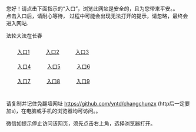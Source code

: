 您好！请点击下面指示的“入口”，浏览此网站是安全的，且为您带来平安。。 <br/>
点击入口后，请耐心等待， 过程中可能会出现无法打开的提示，请忽略，最终会进入网站. </br>

法轮大法在长春<br/>
<div style="padding:10px"><a style="margin:20px" target="_blank" href="https://d3b2671lrjcge4.cloudfront.net/2Qpsp?qhsgo" id="ccLink1" rel="nofollow">入口1</a> <a target="_blank" style="margin:20px" href="https://d2x373vnvandr3.cloudfront.net/2Qpsp?xlkpfdjp" id="ccLink2" rel="nofollow">入口2</a> <a style="margin:20px" target="_blank" href="https://d1honqfxh1ujnz.cloudfront.net/2Qpsp?mbvehizv" id="ccLink3" rel="nofollow">入口3</a></div>

<div style="padding:10px" ><a style="margin:20px" target="_blank" href="https://d3b2671lrjcge4.cloudfront.net/2Qpsp?qhsgo" id="ccLink4" rel="nofollow">入口4</a> <a style="margin:20px" href="https://d2x373vnvandr3.cloudfront.net/2Qpsp?xlkpfdjp" target="_blank" id="ccLink5" rel="nofollow">入口5</a> <a style="margin:20px" href="https://d1honqfxh1ujnz.cloudfront.net/2Qpsp?mbvehizv" target="_blank" id="ccLink6" rel="nofollow">入口6</a></div>

<div style="padding:10px"><a style="margin:20px" target="_blank" href="https://d3b2671lrjcge4.cloudfront.net/2Qpsp?qhsgo" id="ccLink7" rel="nofollow">入口7</a> <a style="margin:20px" href="https://d2x373vnvandr3.cloudfront.net/2Qpsp?xlkpfdjp" target="_blank" id="ccLink8" rel="nofollow">入口8</a> <a style="margin:20px" target="_blank" href="https://d1honqfxh1ujnz.cloudfront.net/2Qpsp?mbvehizv" id="ccLink9" rel="nofollow">入口9</a></div>

<br/>



请复制并记住免翻墙网址 https://github.com/yntd/changchunzx (http后一定要加s)，在电脑或手机的浏览器均可访问。。<br/>

微信如提示停止访问该网页，须先点击右上角，选择浏览器打开。
